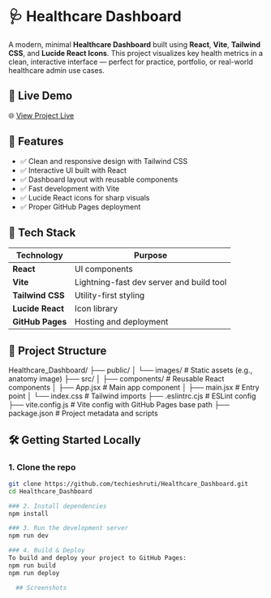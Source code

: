 # 🩺 Healthcare Dashboard

A modern, minimal **Healthcare Dashboard** built using **React**, **Vite**, **Tailwind CSS**, and **Lucide React Icons**. This project visualizes key health metrics in a clean, interactive interface — perfect for practice, portfolio, or real-world healthcare admin use cases.

## 🔗 Live Demo

🌐 [View Project Live](https://techieshruti.github.io/Healthcare_Dashboard/)

## 📌 Features

- ✅ Clean and responsive design with Tailwind CSS
- ✅ Interactive UI built with React
- ✅ Dashboard layout with reusable components
- ✅ Fast development with Vite
- ✅ Lucide React icons for sharp visuals
- ✅ Proper GitHub Pages deployment

## 🚀 Tech Stack

| Technology | Purpose |
|------------|---------|
| **React** | UI components |
| **Vite** | Lightning-fast dev server and build tool |
| **Tailwind CSS** | Utility-first styling |
| **Lucide React** | Icon library |
| **GitHub Pages** | Hosting and deployment |

## 📂 Project Structure

Healthcare_Dashboard/
├── public/
│ └── images/ # Static assets (e.g., anatomy image)
├── src/
│ ├── components/ # Reusable React components
│ ├── App.jsx # Main app component
│ ├── main.jsx # Entry point
│ └── index.css # Tailwind imports
├── .eslintrc.cjs # ESLint config
├── vite.config.js # Vite config with GitHub Pages base path
├── package.json # Project metadata and scripts


## 🛠️ Getting Started Locally

### 1. Clone the repo
```bash
git clone https://github.com/techieshruti/Healthcare_Dashboard.git
cd Healthcare_Dashboard

### 2. Install dependencies
npm install

### 3. Run the development server
npm run dev

### 4. Build & Deploy
To build and deploy your project to GitHub Pages:
npm run build
npm run deploy

  ## Screenshots
